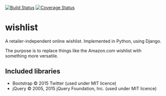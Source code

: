 [![Build Status](https://travis-ci.org/mnestis/wishlist.svg?branch=master)](https://travis-ci.org/mnestis/wishlist)
[![Coverage Status](https://img.shields.io/coveralls/mnestis/wishlist.svg)](https://coveralls.io/r/mnestis/wishlist?branch=master)

# wishlist
A retailer-independent online wishlist. Implemented in Python, using Django.

The purpose is to replace things like the Amazon.com wishlist with something more versatile.

## Included libraries

* Bootstrap &copy; 2015 Twitter (used under MIT licence)
* jQuery &copy; 2005, 2015 jQuery Foundation, Inc. (used under MIT licence)